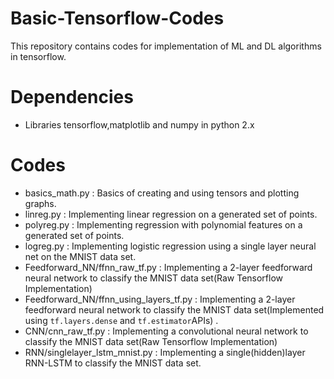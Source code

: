 # Basic-Tensorflow-Codes
This repository contains codes for implementation of ML and DL algorithms in tensorflow. 
# Dependencies
* Libraries tensorflow,matplotlib and numpy in python 2.x 

# Codes
* basics_math.py : Basics of creating and using tensors and plotting graphs.
* linreg.py : Implementing linear regression on a generated set of points.
* polyreg.py : Implementing regression with polynomial features on a generated set of points.
* logreg.py : Implementing logistic regression using a single layer neural net on the MNIST data set.
* Feedforward_NN/ffnn_raw_tf.py : Implementing a 2-layer feedforward neural network to classify the MNIST data set(Raw Tensorflow Implementation)
* Feedforward_NN/ffnn_using_layers_tf.py : Implementing a 2-layer feedforward neural network to classify the MNIST data set(Implemented using ```tf.layers.dense``` and ```tf.estimator```APIs) .
* CNN/cnn_raw_tf.py : Implementing a convolutional neural network to classify the MNIST data set(Raw Tensorflow Implementation)
* RNN/singlelayer_lstm_mnist.py : Implementing a single(hidden)layer RNN-LSTM to classify the MNIST data set.  